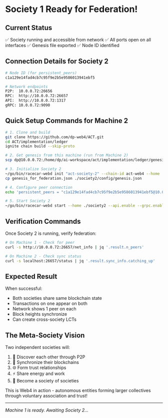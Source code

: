# Society 1 Ready for Federation!

## Current Status
✅ Society running and accessible from network
✅ All ports open on all interfaces
✅ Genesis file exported
✅ Node ID identified

## Connection Details for Society 2

```bash
# Node ID (for persistent_peers)
c1a129e14fad4cb7c95f9e2b5e9586013941ebf5

# Network endpoints
P2P:  10.0.0.72:26656
RPC:  http://10.0.0.72:26657
API:  http://10.0.0.72:1317
gRPC: 10.0.0.72:9090
```

## Quick Setup Commands for Machine 2

```bash
# 1. Clone and build
git clone https://github.com/dp-web4/ACT.git
cd ACT/implementation/ledger
ignite chain build --skip-proto

# 2. Get genesis from this machine (run from Machine 2)
scp dp@10.0.0.72:/home/dp/ai-workspace/act/implementation/ledger/genesis_for_federation.json ./

# 3. Initialize Society 2
~/go/bin/racecar-webd init "act-society-2" --chain-id act-web4 --home ./society2
cp genesis_for_federation.json ./society2/config/genesis.json

# 4. Configure peer connection
echo 'persistent_peers = "c1a129e14fad4cb7c95f9e2b5e9586013941ebf5@10.0.0.72:26656"' >> ./society2/config/config.toml

# 5. Start Society 2
~/go/bin/racecar-webd start --home ./society2 --api.enable --grpc.enable &
```

## Verification Commands

Once Society 2 is running, verify federation:

```bash
# On Machine 1 - Check for peer
curl -s http://10.0.0.72:26657/net_info | jq '.result.n_peers'

# On Machine 2 - Check sync status  
curl -s localhost:26657/status | jq '.result.sync_info.catching_up'
```

## Expected Result

When successful:
- Both societies share same blockchain state
- Transactions on one appear on both
- Network shows 1 peer on each
- Block heights synchronize
- Can create cross-society LCTs

## The Meta-Society Vision

Two independent societies will:
1. 🤝 Discover each other through P2P
2. 🔗 Synchronize their blockchains
3. 🌐 Form trust relationships
4. ⚡ Share energy and work
5. 🧬 Become a society of societies

This is Web4 in action - autonomous entities forming larger collectives through voluntary association and trust!

---

*Machine 1 is ready. Awaiting Society 2...*